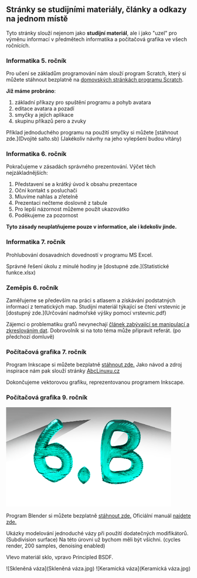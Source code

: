 ## Stránky se studijními materiály, články a odkazy na jednom místě

Tyto stránky slouží nejenom jako **studijní materiál**, ale i jako "uzel" pro výměnu informací v předmětech informatika a počítačová grafika ve všech ročnících.

### Informatika 5. ročník

Pro učení se základům programování nám slouží program Scratch, který si můžete stáhnout bezplatně na [domovských stránkách programu Scratch](https://scratch.mit.edu/download).

**Již máme probráno**:    
1. základní příkazy pro spuštění programu a pohyb avatara
2. editace avatara a pozadí
3. smyčky a jejich aplikace
4. skupinu příkazů pero a zvuky

Příklad jednoduchého programu na použití smyčky si můžete [stáhnout zde.](Dvojité salto.sb) (Jakékoliv návrhy na jeho vylepšení budou vítány)

### Informatika 6. ročník

Pokračujeme v zásadách správného prezentování. Výčet těch nejzákladnějších:

1. Představení se a krátký úvod k obsahu prezentace
2. Oční kontakt s posluchači
3. Mluvíme nahlas a zřetelně
4. Prezentaci nečteme doslovně z tabule
5. Pro lepší názornost můžeme použít ukazovátko
6. Poděkujeme za pozornost

**Tyto zásady neuplatňujeme pouze v informatice, ale i kdekoliv jinde.**

### Informatika 7. ročník

Prohlubování dosavadních dovedností v programu MS Excel. 

Správné řešení úkolu z minulé hodiny je [dostupné zde.](Statistické funkce.xlsx)

### Zeměpis 6. ročník

Zaměřujeme se především na práci s atlasem a získávání podstatných informací z tematických map. Studijní materiál týkající se čtení vrstevnic je [dostupný zde.](Určování nadmořské výšky pomocí vrstevnic.pdf)

Zájemci o problematiku grafů nevynechají [článek zabývající se manipulací a zkreslováním dat](https://www.idnes.cz/technet/veda/manipulace-grafy-statistika.A151023_164547_veda_pka). Dobrovolník si na toto téma může připravit referát. (po předchozí domluvě)

### Počítačová grafika 7. ročník

Program Inkscape si můžete bezplatně [stáhnout zde.](https://inkscape.org/release/inkscape-0.92.4/windows/64-bit/exe/dl/)
Jako návod a zdroj inspirace nám pak slouží stránky [AbcLinuxu.cz](https://www.abclinuxu.cz/serialy/inkscape)

Dokončujeme vektorovou grafiku, reprezentovanou programem Inkscape.

### Počítačová grafika 9. ročník

![6b](6b.tif)

Program Blender si můžete bezplatně [stáhnout zde.](https://www.blender.org/download/)
Oficiální manuál [najdete zde.](https://docs.blender.org/manual/en/latest/index.html)

Ukázky modelování jednoduché vázy při použití dodatečných modifikátorů. (Subdivision surface) 
Na této úrovni už bychom měli být všichni. (cycles render, 200 samples, denoising enabled)

Vlevo materiál sklo, vpravo Principled BSDF.

![Skleněná váza](Skleněná váza.jpg) ![Keramická váza](Keramická váza.jpg)
